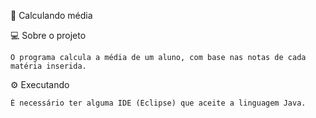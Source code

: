  🚀 Calculando média
 

💻 Sobre o projeto
```
O programa calcula a média de um aluno, com base nas notas de cada matéria inserida.

```
⚙️ Executando

```
É necessário ter alguma IDE (Eclipse) que aceite a linguagem Java.
```



